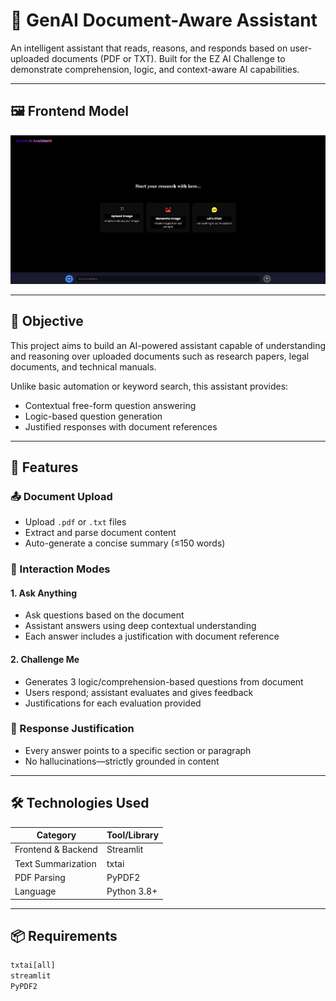 # 🧠 GenAI Document-Aware Assistant

An intelligent assistant that reads, reasons, and responds based on user-uploaded documents (PDF or TXT). Built for the EZ AI Challenge to demonstrate comprehension, logic, and context-aware AI capabilities.

---
## 🖼️ Frontend Model

![Alt text](https://github.com/piyushgupta246/ML/blob/main/ai-bot.png)

---


## 🎯 Objective

This project aims to build an AI-powered assistant capable of understanding and reasoning over uploaded documents such as research papers, legal documents, and technical manuals.

Unlike basic automation or keyword search, this assistant provides:
- Contextual free-form question answering
- Logic-based question generation
- Justified responses with document references

---

## 🚀 Features

### 📤 Document Upload
- Upload `.pdf` or `.txt` files
- Extract and parse document content
- Auto-generate a concise summary (≤150 words)

### 💬 Interaction Modes

#### 1. Ask Anything
- Ask questions based on the document
- Assistant answers using deep contextual understanding
- Each answer includes a justification with document reference

#### 2. Challenge Me
- Generates 3 logic/comprehension-based questions from document
- Users respond; assistant evaluates and gives feedback
- Justifications for each evaluation provided

### 📌 Response Justification
- Every answer points to a specific section or paragraph
- No hallucinations—strictly grounded in content
---


## 🛠️ Technologies Used

| Category            | Tool/Library     |
|---------------------|------------------|
| Frontend & Backend  | Streamlit        |
| Text Summarization  | txtai            |
| PDF Parsing         | PyPDF2           |
| Language            | Python 3.8+      |

---

## 📦 Requirements

```txt
txtai[all]
streamlit
PyPDF2



